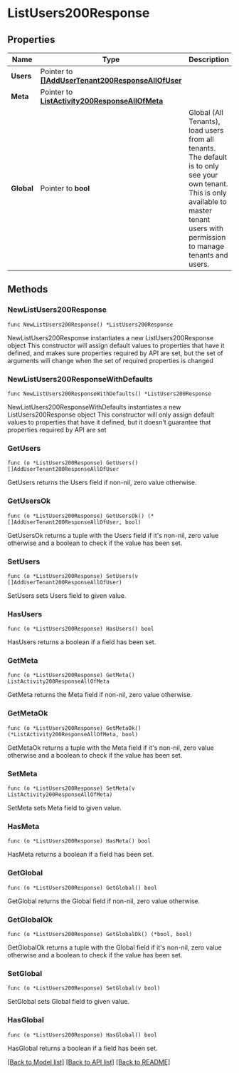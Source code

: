 # ListUsers200Response

## Properties

Name | Type | Description | Notes
------------ | ------------- | ------------- | -------------
**Users** | Pointer to [**[]AddUserTenant200ResponseAllOfUser**](AddUserTenant200ResponseAllOfUser.md) |  | [optional] 
**Meta** | Pointer to [**ListActivity200ResponseAllOfMeta**](ListActivity200ResponseAllOfMeta.md) |  | [optional] 
**Global** | Pointer to **bool** | Global (All Tenants), load users from all tenants. The default is to only see your own tenant. This is only available to master tenant users with permission to manage tenants and users. | [optional] [default to false]

## Methods

### NewListUsers200Response

`func NewListUsers200Response() *ListUsers200Response`

NewListUsers200Response instantiates a new ListUsers200Response object
This constructor will assign default values to properties that have it defined,
and makes sure properties required by API are set, but the set of arguments
will change when the set of required properties is changed

### NewListUsers200ResponseWithDefaults

`func NewListUsers200ResponseWithDefaults() *ListUsers200Response`

NewListUsers200ResponseWithDefaults instantiates a new ListUsers200Response object
This constructor will only assign default values to properties that have it defined,
but it doesn't guarantee that properties required by API are set

### GetUsers

`func (o *ListUsers200Response) GetUsers() []AddUserTenant200ResponseAllOfUser`

GetUsers returns the Users field if non-nil, zero value otherwise.

### GetUsersOk

`func (o *ListUsers200Response) GetUsersOk() (*[]AddUserTenant200ResponseAllOfUser, bool)`

GetUsersOk returns a tuple with the Users field if it's non-nil, zero value otherwise
and a boolean to check if the value has been set.

### SetUsers

`func (o *ListUsers200Response) SetUsers(v []AddUserTenant200ResponseAllOfUser)`

SetUsers sets Users field to given value.

### HasUsers

`func (o *ListUsers200Response) HasUsers() bool`

HasUsers returns a boolean if a field has been set.

### GetMeta

`func (o *ListUsers200Response) GetMeta() ListActivity200ResponseAllOfMeta`

GetMeta returns the Meta field if non-nil, zero value otherwise.

### GetMetaOk

`func (o *ListUsers200Response) GetMetaOk() (*ListActivity200ResponseAllOfMeta, bool)`

GetMetaOk returns a tuple with the Meta field if it's non-nil, zero value otherwise
and a boolean to check if the value has been set.

### SetMeta

`func (o *ListUsers200Response) SetMeta(v ListActivity200ResponseAllOfMeta)`

SetMeta sets Meta field to given value.

### HasMeta

`func (o *ListUsers200Response) HasMeta() bool`

HasMeta returns a boolean if a field has been set.

### GetGlobal

`func (o *ListUsers200Response) GetGlobal() bool`

GetGlobal returns the Global field if non-nil, zero value otherwise.

### GetGlobalOk

`func (o *ListUsers200Response) GetGlobalOk() (*bool, bool)`

GetGlobalOk returns a tuple with the Global field if it's non-nil, zero value otherwise
and a boolean to check if the value has been set.

### SetGlobal

`func (o *ListUsers200Response) SetGlobal(v bool)`

SetGlobal sets Global field to given value.

### HasGlobal

`func (o *ListUsers200Response) HasGlobal() bool`

HasGlobal returns a boolean if a field has been set.


[[Back to Model list]](../README.md#documentation-for-models) [[Back to API list]](../README.md#documentation-for-api-endpoints) [[Back to README]](../README.md)


